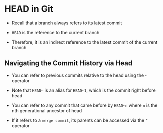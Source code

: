 # HEAD in Git

- Recall that a branch always refers to its latest commit

- ```HEAD``` is the reference to the current branch

- Therefore, it is an indirect reference to the latest commit of the current
branch

## Navigating the Commit History via Head

- You can refer to previous commits relative to the head using the ```~``` operator

- Note that ```HEAD~``` is an alias for ```HEAD~1```, which is the commit right
before head

- You can refer to any commit that came before by ```HEAD~n``` where ```n``` is
the nth generational ancestor of head

- If it refers to a ```merge commit```, its parents can be accessed via the ```^```
operator

